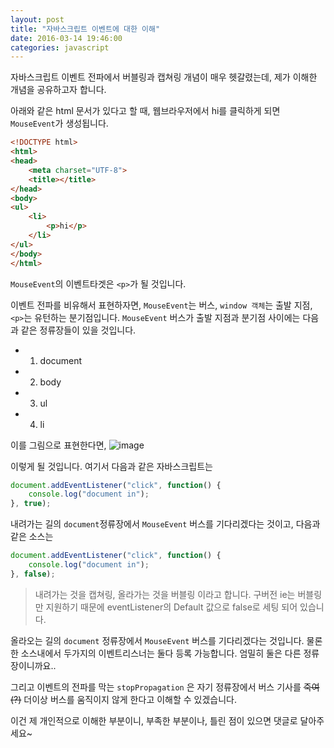 ```yaml
---
layout: post
title: "자바스크립트 이벤트에 대한 이해"
date: 2016-03-14 19:46:00
categories: javascript
---
```

자바스크립트 이벤트 전파에서 버블링과 캡쳐링 개념이 매우 헷갈렸는데, 제가 이해한 개념을 공유하고자 합니다.

아래와 같은 html 문서가 있다고 할 때, 웹브라우저에서 hi를 클릭하게 되면 `MouseEvent`가 생성됩니다.
```html
<!DOCTYPE html>
<html>
<head>
	<meta charset="UTF-8">
	<title></title>
</head>
<body>
<ul>
	<li>
    	<p>hi</p>
    </li>
</ul>
</body>
</html>
```
`MouseEvent`의 이벤트타겟은 `<p>`가 될 것입니다. 

이벤트 전파를 비유해서 표현하자면, `MouseEvent`는 버스, `window 객체`는 출발 지점, `<p>`는 유턴하는 분기점입니다.
`MouseEvent` 버스가 출발 지점과 분기점 사이에는 다음과 같은 정류장들이 있을 것입니다.

- 1. document
- 2. body
- 3. ul
- 4. li

이를 그림으로 표현한다면, 
![image](https://github.com/ssucom502/ssucom502.github.io/blob/master/img/event.png)



이렇게 될 것입니다. 
여기서 다음과 같은 자바스크립트는
```javascript
document.addEventListener("click", function() {
	console.log("document in");
}, true);
```


내려가는 길의 `document`정류장에서 `MouseEvent` 버스를 기다리겠다는 것이고,
다음과 같은 소스는
```javascript
document.addEventListener("click", function() {
	console.log("document in");
}, false);
```
> 내려가는 것을 캡쳐링, 올라가는 것을 버블링 이라고 합니다.
> 구버전 ie는 버블링만 지원하기 때문에 eventListener의 Default 값으로 false로 세팅 되어 있습니다.


올라오는 길의 `document` 정류장에서 `MouseEvent` 버스를 기다리겠다는 것입니다. 
물론 한 소스내에서 두가지의 이벤트리스너는 둘다 등록 가능합니다. 엄밀히 둘은 다른 정류장이니까요..

그리고 이벤트의 전파를 막는 `stopPropagation` 은 자기 정류장에서 버스 기사를 ~~죽여(?)~~ 더이상 버스를 움직이지 않게 한다고 이해할 수 있겠습니다.

이건 제 개인적으로 이해한 부분이니, 부족한 부분이나, 틀린 점이 있으면 댓글로 달아주세요~
